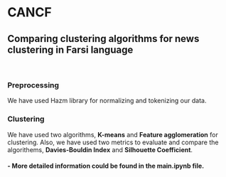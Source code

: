 # CANCF

## Comparing clustering algorithms for news clustering in Farsi language

<br/>

### Preprocessing

We have used Hazm library for normalizing and tokenizing our data.
<br/>

### Clustering

We have used two algorithms, **K-means** and **Feature agglomeration** for clustering. Also, we have used two metrics to evaluate and compare the algorithems, **Davies-Bouldin Index** and **Silhouette Coefficient**.
<br/>

#### - More detailed information could be found in the main.ipynb file.
